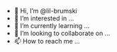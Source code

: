 - 👋 Hi, I’m @lil-brumski
- 👀 I’m interested in ...
- 🌱 I’m currently learning ...
- 💞️ I’m looking to collaborate on ...
- 📫 How to reach me ...

<!---
lil-brumski/lil-brumski is a ✨ special ✨ repository because its `README.md` (this file) appears on your GitHub profile.
You can click the Preview link to take a look at your changes.
--->
